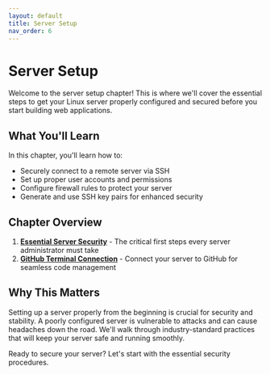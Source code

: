 ```yaml
---
layout: default
title: Server Setup
nav_order: 6
---
```


# Server Setup

Welcome to the server setup chapter! This is where we'll cover the essential steps to get your Linux server properly configured and secured before you start building web applications.

## What You'll Learn

In this chapter, you'll learn how to:

- Securely connect to a remote server via SSH
- Set up proper user accounts and permissions
- Configure firewall rules to protect your server
- Generate and use SSH key pairs for enhanced security

## Chapter Overview

1. **[Essential Server Security](essential-security.md)** - The critical first steps every server administrator must take
2. **[GitHub Terminal Connection](github-terminal-connection.md)** - Connect your server to GitHub for seamless code management

## Why This Matters

Setting up a server properly from the beginning is crucial for security and stability. A poorly configured server is vulnerable to attacks and can cause headaches down the road. We'll walk through industry-standard practices that will keep your server safe and running smoothly.

Ready to secure your server? Let's start with the essential security procedures.
